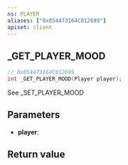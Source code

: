 ```yaml
---
ns: PLAYER
aliases: ["0x054473164C012699"]
apiset: client
---
```

## _GET_PLAYER_MOOD

```c
// 0x054473164C012699
int _GET_PLAYER_MOOD(Player player);
```

See _SET_PLAYER_MOOD

## Parameters
* **player**:

## Return value

